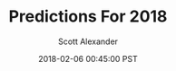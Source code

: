 ---
layout: podcast
title: "Predictions For 2018"
author: Scott Alexander
description: https://slatestarcodex.com/2018/02/06/predictions-for-2018/
date: 2018-02-06 00:45:00 PST
length: 2475752
duration: 619
guid: predictions-for-2018
---